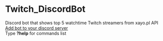 # Twitch_DiscordBot
Discord bot that shows top 5 watchtime Twitch streamers from xayo.pl API   
[Add bot to your discord server](https://discord.com/oauth2/authorize?client_id=906587301403037728&scope=bot)  
Type **?help** for commands list
